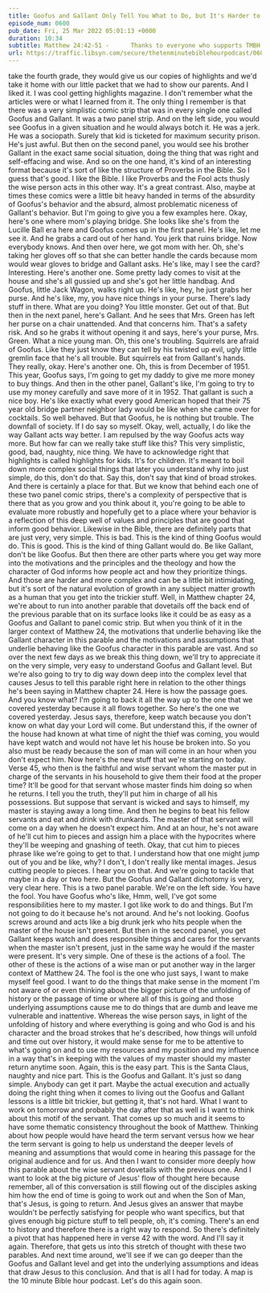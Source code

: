 ```yaml
---
title: Goofus and Gallant Only Tell You What to Do, but It's Harder to Think About Why
episode_num: 0600
pub_date: Fri, 25 Mar 2022 05:01:13 +0000
duration: 10:34
subtitle: Matthew 24:42-51 -      Thanks to everyone who supports TMBH at  You're the reason we can all do this together!  Music written and performed by .
url: https://traffic.libsyn.com/secure/thetenminutebiblehourpodcast/0600_-_Goofus_and_Gallant_Only_Tell_You_What_to_Do_but_Its_Harder_to_Think_About_Why.mp3
---
```


 take the fourth grade, they would give us our copies of highlights and we'd take it home with our little packet that we had to show our parents. And I liked it. I was cool getting highlights magazine. I don't remember what the articles were or what I learned from it. The only thing I remember is that there was a very simplistic comic strip that was in every single one called Goofus and Gallant. It was a two panel strip. And on the left side, you would see Goofus in a given situation and he would always botch it. He was a jerk. He was a sociopath. Surely that kid is ticketed for maximum security prison. He's just awful. But then on the second panel, you would see his brother Gallant in the exact same social situation, doing the thing that was right and self-effacing and wise. And so on the one hand, it's kind of an interesting format because it's sort of like the structure of Proverbs in the Bible. So I guess that's good. I like the Bible. I like Proverbs and the Fool acts thusly the wise person acts in this other way. It's a great contrast. Also, maybe at times these comics were a little bit heavy handed in terms of the absurdity of Goofus's behavior and the absurd, almost problematic niceness of Gallant's behavior. But I'm going to give you a few examples here. Okay, here's one where mom's playing bridge. She looks like she's from the Lucille Ball era here and Goofus comes up in the first panel. He's like, let me see it. And he grabs a card out of her hand. You jerk that ruins bridge. Now everybody knows. And then over here, we got mom with her. Oh, she's taking her gloves off so that she can better handle the cards because mom would wear gloves to bridge and Gallant asks. He's like, may I see the card? Interesting. Here's another one. Some pretty lady comes to visit at the house and she's all gussied up and she's got her little handbag. And Goofus, little Jack Wagon, walks right up. He's like, hey, he just grabs her purse. And he's like, my, you have nice things in your purse. There's lady stuff in there. What are you doing? You little monster. Get out of that. But then in the next panel, here's Gallant. And he sees that Mrs. Green has left her purse on a chair unattended. And that concerns him. That's a safety risk. And so he grabs it without opening it and says, here's your purse, Mrs. Green. What a nice young man. Oh, this one's troubling. Squirrels are afraid of Goofus. Like they just know they can tell by his twisted up evil, ugly little gremlin face that he's all trouble. But squirrels eat from Gallant's hands. They really, okay. Here's another one. Oh, this is from December of 1951. This year, Goofus says, I'm going to get my daddy to give me more money to buy things. And then in the other panel, Gallant's like, I'm going to try to use my money carefully and save more of it in 1952. That gallant is such a nice boy. He's like exactly what every good American hoped that their 75 year old bridge partner neighbor lady would be like when she came over for cocktails. So well behaved. But that Goofus, he is nothing but trouble. The downfall of society. If I do say so myself. Okay, well, actually, I do like the way Gallant acts way better. I am repulsed by the way Goofus acts way more. But how far can we really take stuff like this? This very simplistic, good, bad, naughty, nice thing. We have to acknowledge right that highlights is called highlights for kids. It's for children. It's meant to boil down more complex social things that later you understand why into just simple, do this, don't do that. Say this, don't say that kind of broad strokes. And there is certainly a place for that. But we know that behind each one of these two panel comic strips, there's a complexity of perspective that is there that as you grow and you think about it, you're going to be able to evaluate more robustly and hopefully get to a place where your behavior is a reflection of this deep well of values and principles that are good that inform good behavior. Likewise in the Bible, there are definitely parts that are just very, very simple. This is bad. This is the kind of thing Goofus would do. This is good. This is the kind of thing Gallant would do. Be like Gallant, don't be like Goofus. But then there are other parts where you get way more into the motivations and the principles and the theology and how the character of God informs how people act and how they prioritize things. And those are harder and more complex and can be a little bit intimidating, but it's sort of the natural evolution of growth in any subject matter growth as a human that you get into the trickier stuff. Well, in Matthew chapter 24, we're about to run into another parable that dovetails off the back end of the previous parable that on its surface looks like it could be as easy as a Goofus and Gallant to panel comic strip. But when you think of it in the larger context of Matthew 24, the motivations that underlie behaving like the Gallant character in this parable and the motivations and assumptions that underlie behaving like the Goofus character in this parable are vast. And so over the next few days as we break this thing down, we'll try to appreciate it on the very simple, very easy to understand Goofus and Gallant level. But we're also going to try to dig way down deep into the complex level that causes Jesus to tell this parable right here in relation to the other things he's been saying in Matthew chapter 24. Here is how the passage goes. And you know what? I'm going to back it all the way up to the one that we covered yesterday because it all flows together. So here's the one we covered yesterday. Jesus says, therefore, keep watch because you don't know on what day your Lord will come. But understand this, if the owner of the house had known at what time of night the thief was coming, you would have kept watch and would not have let his house be broken into. So you also must be ready because the son of man will come in an hour when you don't expect him. Now here's the new stuff that we're starting on today. Verse 45, who then is the faithful and wise servant whom the master put in charge of the servants in his household to give them their food at the proper time? It'll be good for that servant whose master finds him doing so when he returns. I tell you the truth, they'll put him in charge of all his possessions. But suppose that servant is wicked and says to himself, my master is staying away a long time. And then he begins to beat his fellow servants and eat and drink with drunkards. The master of that servant will come on a day when he doesn't expect him. And at an hour, he's not aware of he'll cut him to pieces and assign him a place with the hypocrites where they'll be weeping and gnashing of teeth. Okay, that cut him to pieces phrase like we're going to get to that. I understand how that one might jump out of you and be like, why? I don't, I don't really like mental images. Jesus cutting people to pieces. I hear you on that. And we're going to tackle that maybe in a day or two here. But the Goofus and Gallant dichotomy is very, very clear here. This is a two panel parable. We're on the left side. You have the fool. You have Goofus who's like, Hmm, well, I've got some responsibilities here to my master. I got like work to do and things. But I'm not going to do it because he's not around. And he's not looking. Goofus screws around and acts like a big drunk jerk who hits people when the master of the house isn't present. But then in the second panel, you get Gallant keeps watch and does responsible things and cares for the servants when the master isn't present, just in the same way he would if the master were present. It's very simple. One of these is the actions of a fool. The other of these is the actions of a wise man or put another way in the larger context of Matthew 24. The fool is the one who just says, I want to make myself feel good. I want to do the things that make sense in the moment I'm not aware of or even thinking about the bigger picture of the unfolding of history or the passage of time or where all of this is going and those underlying assumptions cause me to do things that are dumb and leave me vulnerable and inattentive. Whereas the wise person says, in light of the unfolding of history and where everything is going and who God is and his character and the broad strokes that he's described, how things will unfold and time out over history, it would make sense for me to be attentive to what's going on and to use my resources and my position and my influence in a way that's in keeping with the values of my master should my master return anytime soon. Again, this is the easy part. This is the Santa Claus, naughty and nice part. This is the Goofus and Gallant. It's just so dang simple. Anybody can get it part. Maybe the actual execution and actually doing the right thing when it comes to living out the Goofus and Gallant lessons is a little bit trickier, but getting it, that's not hard. What I want to work on tomorrow and probably the day after that as well is I want to think about this motif of the servant. That comes up so much and it seems to have some thematic consistency throughout the book of Matthew. Thinking about how people would have heard the term servant versus how we hear the term servant is going to help us understand the deeper levels of meaning and assumptions that would come in hearing this passage for the original audience and for us. And then I want to consider more deeply how this parable about the wise servant dovetails with the previous one. And I want to look at the big picture of Jesus' flow of thought here because remember, all of this conversation is still flowing out of the disciples asking him how the end of time is going to work out and when the Son of Man, that's Jesus, is going to return. And Jesus gives an answer that maybe wouldn't be perfectly satisfying for people who want specifics, but that gives enough big picture stuff to tell people, oh, it's coming. There's an end to history and therefore there is a right way to respond. So there's definitely a pivot that has happened here in verse 42 with the word. And I'll say it again. Therefore, that gets us into this stretch of thought with these two parables. And next time around, we'll see if we can go deeper than the Goofus and Gallant level and get into the underlying assumptions and ideas that draw Jesus to this conclusion. And that is all I had for today. A map is the 10 minute Bible hour podcast. Let's do this again soon.